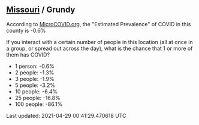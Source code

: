 
## [Missouri](/united-states/missouri) / Grundy

According to [MicroCOVID.org](http://microcovid.org),
the "Estimated Prevalence" of COVID in this county is -0.6%

If you interact with a certain number of people in this location
(all at once in a group, or spread out across the day), what is the chance that
1 or more of them has COVID?

- 1 person: -0.6%
- 2 people: -1.3%
- 3 people: -1.9%
- 5 people: -3.2%
- 10 people: -6.4%
- 25 people: -16.8%
- 100 people: -86.1%

Last updated: 2021-04-29 00:41:29.470618 UTC
